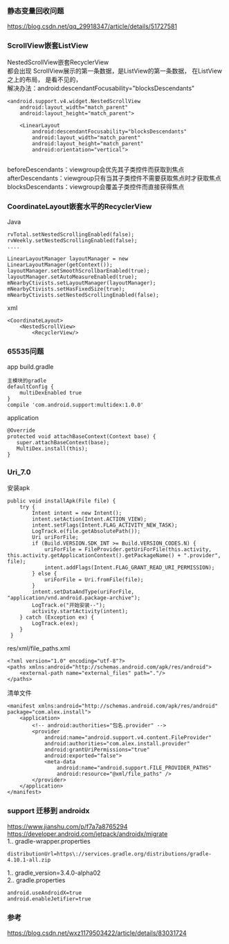 ### 静态变量回收问题  
https://blog.csdn.net/qq_29918347/article/details/51727581  
### ScrollView嵌套ListView  

NestedScrollView嵌套RecyclerView  
都会出现 ScrollView展示的第一条数据，是ListView的第一条数据， 在ListView之上的布局， 是看不见的，  
解决办法：android:descendantFocusability="blocksDescendants"    


```
<android.support.v4.widget.NestedScrollView     
    android:layout_width="match_parent"     
    android:layout_height="match_parent">     
    
    <LinearLayout         
        android:descendantFocusability="blocksDescendants"         
        android:layout_width="match_parent"         
        android:layout_height="match_parent"         
        android:orientation="vertical">
        
```
beforeDescendants：viewgroup会优先其子类控件而获取到焦点  
afterDescendants：viewgroup只有当其子类控件不需要获取焦点时才获取焦点  
blocksDescendants：viewgroup会覆盖子类控件而直接获得焦点   

### CoordinateLayout嵌套水平的RecyclerView  

Java
```
rvTotal.setNestedScrollingEnabled(false); rvWeekly.setNestedScrollingEnabled(false);
....

LinearLayoutManager layoutManager = new LinearLayoutManager(getContext());   
layoutManager.setSmoothScrollbarEnabled(true);   
layoutManager.setAutoMeasureEnabled(true);    
mNearbyCtivists.setLayoutManager(layoutManager);   
mNearbyCtivists.setHasFixedSize(true);   
mNearbyCtivists.setNestedScrollingEnabled(false);
```
xml  
```
<CoordinateLayout>  
    <NestedScrollView>
        <RecyclerView/>
```
### 65535问题  
app build.gradle  
```
主模块的gradle
defaultConfig {     
    multiDexEnabled true 
}
compile 'com.android.support:multidex:1.0.0'
```
application  
```
@Override
protected void attachBaseContext(Context base) {
   super.attachBaseContext(base);
   MultiDex.install(this);
}
```  
### Uri_7.0    
安装apk   
```
public void installApk(File file) {     
    try {         
        Intent intent = new Intent();        
        intent.setAction(Intent.ACTION_VIEW);         
        intent.setFlags(Intent.FLAG_ACTIVITY_NEW_TASK);         
        LogTrack.e(file.getAbsolutePath());         
        Uri uriForFile;         
        if (Build.VERSION.SDK_INT >= Build.VERSION_CODES.N) {             
            uriForFile = FileProvider.getUriForFile(this.activity, this.activity.getApplicationContext().getPackageName() + ".provider", file);             
            intent.addFlags(Intent.FLAG_GRANT_READ_URI_PERMISSION);         
        } else {             
            uriForFile = Uri.fromFile(file);         
        }         
        intent.setDataAndType(uriForFile, "application/vnd.android.package-archive");         
        LogTrack.e("开始安装--");         
        activity.startActivity(intent);     
    } catch (Exception ex) {         
        LogTrack.e(ex);     
    }
 }
```
res/xml/file_paths.xml   
```
<?xml version="1.0" encoding="utf-8"?> 
<paths xmlns:android="http://schemas.android.com/apk/res/android">     
    <external-path name="external_files" path="."/> 
</paths>
```
清单文件  
```
<manifest xmlns:android="http://schemas.android.com/apk/res/android"           package="com.alex.install">
	<application>
	    <!-- android:authorities="包名.provider" --> 	    
	    <provider 	        
	        android:name="android.support.v4.content.FileProvider" 	        
	        android:authorities="com.alex.install.provider" 	        
	        android:grantUriPermissions="true" 	        
	        android:exported="false"> 	        
	        <meta-data 	            
	            android:name="android.support.FILE_PROVIDER_PATHS" 	            
	            android:resource="@xml/file_paths" /> 	    
	    </provider> 	
	</application>
</manifest>
```

### support 迁移到 androidx   
https://www.jianshu.com/p/f7a7a8765294  
https://developer.android.com/jetpack/androidx/migrate  
1.. gradle-wrapper.properties   
```
distributionUrl=https\://services.gradle.org/distributions/gradle-4.10.1-all.zip  
```  
1.. gradle_version=3.4.0-alpha02  
2.. gradle.properties  
```
android.useAndroidX=true
android.enableJetifier=true
```  

### 参考  
https://blog.csdn.net/wxz1179503422/article/details/83031724  
